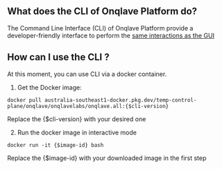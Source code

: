 
## **What does the CLI of Onqlave Platform do?**

The Command Line Interface (CLI) of Onqlave Platform provide a developer-friendly interface
to perform the [same interactions as the GUI](../getting-started-gui)

## **How can I use the CLI ?**

At this moment, you can use CLI via a docker container.

1. Get the Docker image:

```
docker pull australia-southeast1-docker.pkg.dev/temp-control-plane/onqlave/onqlavelabs/onqlave.all:{$cli-version}
```

Replace the {$cli-version} with your desired one

2. Run the docker image in interactive mode

```
docker run -it {$image-id} bash
```

Replace the {$image-id} with your downloaded image in the first step